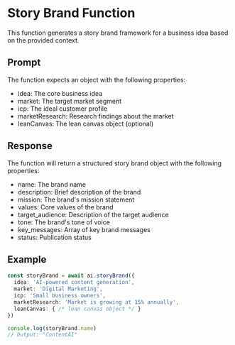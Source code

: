 # Story Brand Function

This function generates a story brand framework for a business idea based on the provided context.

## Prompt

The function expects an object with the following properties:
- idea: The core business idea
- market: The target market segment
- icp: The ideal customer profile
- marketResearch: Research findings about the market
- leanCanvas: The lean canvas object (optional)

## Response

The function will return a structured story brand object with the following properties:
- name: The brand name
- description: Brief description of the brand
- mission: The brand's mission statement
- values: Core values of the brand
- target_audience: Description of the target audience
- tone: The brand's tone of voice
- key_messages: Array of key brand messages
- status: Publication status

## Example

```typescript
const storyBrand = await ai.storyBrand({
  idea: 'AI-powered content generation',
  market: 'Digital Marketing',
  icp: 'Small business owners',
  marketResearch: 'Market is growing at 15% annually',
  leanCanvas: { /* lean canvas object */ }
})

console.log(storyBrand.name)
// Output: "ContentAI"
```
